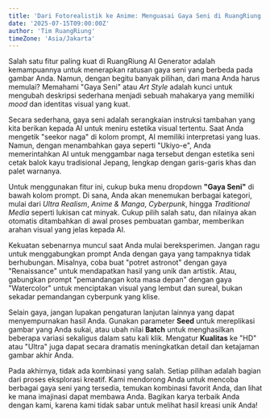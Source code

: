 ```yaml
---
title: 'Dari Fotorealistik ke Anime: Menguasai Gaya Seni di RuangRiung AI'
date: '2025-07-15T09:00:00Z'
author: 'Tim RuangRiung'
timeZone: 'Asia/Jakarta'
---
```


Salah satu fitur paling kuat di RuangRiung AI Generator adalah kemampuannya untuk menerapkan ratusan gaya seni yang berbeda pada gambar Anda. Namun, dengan begitu banyak pilihan, dari mana Anda harus memulai? Memahami "Gaya Seni" atau *Art Style* adalah kunci untuk mengubah deskripsi sederhana menjadi sebuah mahakarya yang memiliki *mood* dan identitas visual yang kuat.

Secara sederhana, gaya seni adalah serangkaian instruksi tambahan yang kita berikan kepada AI untuk meniru estetika visual tertentu. Saat Anda mengetik "seekor naga" di kolom prompt, AI memiliki interpretasi yang luas. Namun, dengan menambahkan gaya seperti "Ukiyo-e", Anda memerintahkan AI untuk menggambar naga tersebut dengan estetika seni cetak balok kayu tradisional Jepang, lengkap dengan garis-garis khas dan palet warnanya.

Untuk menggunakan fitur ini, cukup buka menu dropdown **"Gaya Seni"** di bawah kolom prompt. Di sana, Anda akan menemukan berbagai kategori, mulai dari *Ultra Realism*, *Anime & Manga*, *Cyberpunk*, hingga *Traditional Media* seperti lukisan cat minyak. Cukup pilih salah satu, dan nilainya akan otomatis ditambahkan di awal proses pembuatan gambar, memberikan arahan visual yang jelas kepada AI.

Kekuatan sebenarnya muncul saat Anda mulai bereksperimen. Jangan ragu untuk menggabungkan prompt Anda dengan gaya yang tampaknya tidak berhubungan. Misalnya, coba buat "potret astronot" dengan gaya "Renaissance" untuk mendapatkan hasil yang unik dan artistik. Atau, gabungkan prompt "pemandangan kota masa depan" dengan gaya "Watercolor" untuk menciptakan visual yang lembut dan sureal, bukan sekadar pemandangan cyberpunk yang klise.

Selain gaya, jangan lupakan pengaturan lanjutan lainnya yang dapat menyempurnakan hasil Anda. Gunakan parameter **Seed** untuk mereplikasi gambar yang Anda sukai, atau ubah nilai **Batch** untuk menghasilkan beberapa variasi sekaligus dalam satu kali klik. Mengatur **Kualitas** ke "HD" atau "Ultra" juga dapat secara dramatis meningkatkan detail dan ketajaman gambar akhir Anda.

Pada akhirnya, tidak ada kombinasi yang salah. Setiap pilihan adalah bagian dari proses eksplorasi kreatif. Kami mendorong Anda untuk mencoba berbagai gaya seni yang tersedia, temukan kombinasi favorit Anda, dan lihat ke mana imajinasi dapat membawa Anda. Bagikan karya terbaik Anda dengan kami, karena kami tidak sabar untuk melihat hasil kreasi unik Anda!
